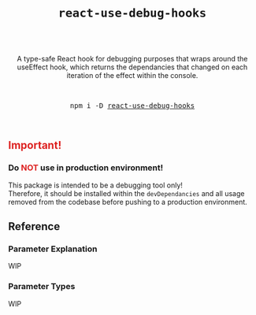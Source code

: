 <div align="center">
  <h1>
    <br />
    <code>react-use-debug-hooks</code>
    <br />
    <br />
  </h1>
  <p>
    <br />
    A type-safe React hook for debugging purposes that wraps around the useEffect hook, which returns the dependancies that changed on each iteration of the effect within the console.
    <br />
  </p>
  <br />
  <pre>npm i -D <a href="https://www.npmjs.com/package/react-use-debug-hooks">react-use-debug-hooks</a></pre>
  <br />
</div>

## <span style="color: #dd2322">Important!</span>

### Do **<span style="color: #dd2322">NOT</span>** use in **production** environment! <br>

This package is intended to be a debugging tool only! <br>
Therefore, it should be installed within the `devDependancies` and all usage removed from the codebase before pushing to a production environment.

## Reference

### Parameter Explanation

WIP

### Parameter Types

WIP
